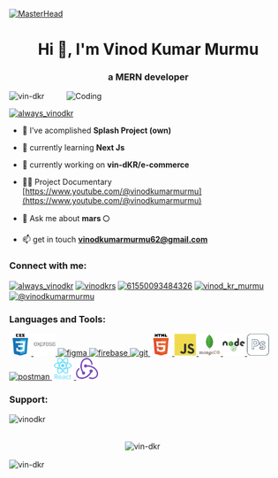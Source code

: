 [![MasterHead](https://i.ibb.co/YkpXQQT/VID-20231225-211557-1.gif)]([https://rishavchanda.io](https://www.youtube.com/channel/UCN0QSHz8gEIwfAPsvTM6L6g))
<h1 align="center">Hi 👋, I'm Vinod Kumar Murmu</h1>
<h3 align="center">a MERN developer</h3>

<img align="right" alt="Coding" width="400" src="https://cdn270.picsart.com/8ff7b2e8-6093-488a-9db5-85ccc93ba8d6/442760799046201.gif"> 

<p align="left"> <img src="https://komarev.com/ghpvc/?username=vin-dkr&label=Profile%20views&color=0e75b6&style=flat" alt="vin-dkr" /> </p>

<p align="left"> <a href="https://twitter.com/always_vinodkr" target="blank"><img src="https://img.shields.io/twitter/follow/always_vinodkr?logo=twitter&style=for-the-badge" alt="always_vinodkr" /></a> </p>

- 🔭 I’ve acomplished **Splash Project (own)**

- 🌱 currently learning **Next Js**
  
- 🌱 currently working on **vin-dKR/e-commerce**

- 👨‍💻 Project Documentary [https://www.youtube.com/@vinodkumarmurmu](https://www.youtube.com/@vinodkumarmurmu)

- 💬 Ask me about **mars 🌕**

- 📫 get in touch **vinodkumarmurmu62@gmail.com**

<h3 align="left">Connect with me:</h3>
<p align="left">
<a href="https://twitter.com/always_vinodkr" target="blank"><img align="center" src="https://raw.githubusercontent.com/rahuldkjain/github-profile-readme-generator/master/src/images/icons/Social/twitter.svg" alt="always_vinodkr" height="30" width="40" /></a>
<a href="https://linkedin.com/in/vinodkrs" target="blank"><img align="center" src="https://raw.githubusercontent.com/rahuldkjain/github-profile-readme-generator/master/src/images/icons/Social/linked-in-alt.svg" alt="vinodkrs" height="30" width="40" /></a>
<a href="https://fb.com/61550093484326" target="blank"><img align="center" src="https://raw.githubusercontent.com/rahuldkjain/github-profile-readme-generator/master/src/images/icons/Social/facebook.svg" alt="61550093484326" height="30" width="40" /></a>
<a href="https://instagram.com/vinod_kr_murmu" target="blank"><img align="center" src="https://raw.githubusercontent.com/rahuldkjain/github-profile-readme-generator/master/src/images/icons/Social/instagram.svg" alt="vinod_kr_murmu" height="30" width="40" /></a>
<a href="https://www.youtube.com/c/@vinodkumarmurmu" target="blank"><img align="center" src="https://raw.githubusercontent.com/rahuldkjain/github-profile-readme-generator/master/src/images/icons/Social/youtube.svg" alt="@vinodkumarmurmu" height="30" width="40" /></a>
</p>

<h3 align="left">Languages and Tools:</h3>
<p align="left"> <a href="https://www.w3schools.com/css/" target="_blank" rel="noreferrer"> <img src="https://raw.githubusercontent.com/devicons/devicon/master/icons/css3/css3-original-wordmark.svg" alt="css3" width="40" height="40"/> </a> <a href="https://expressjs.com" target="_blank" rel="noreferrer"> <img src="https://raw.githubusercontent.com/devicons/devicon/master/icons/express/express-original-wordmark.svg" alt="express" width="40" height="40"/> </a> <a href="https://www.figma.com/" target="_blank" rel="noreferrer"> <img src="https://www.vectorlogo.zone/logos/figma/figma-icon.svg" alt="figma" width="40" height="40"/> </a> <a href="https://firebase.google.com/" target="_blank" rel="noreferrer"> <img src="https://www.vectorlogo.zone/logos/firebase/firebase-icon.svg" alt="firebase" width="40" height="40"/> </a> <a href="https://git-scm.com/" target="_blank" rel="noreferrer"> <img src="https://www.vectorlogo.zone/logos/git-scm/git-scm-icon.svg" alt="git" width="40" height="40"/> </a> <a href="https://www.w3.org/html/" target="_blank" rel="noreferrer"> <img src="https://raw.githubusercontent.com/devicons/devicon/master/icons/html5/html5-original-wordmark.svg" alt="html5" width="40" height="40"/> </a> <a href="https://developer.mozilla.org/en-US/docs/Web/JavaScript" target="_blank" rel="noreferrer"> <img src="https://raw.githubusercontent.com/devicons/devicon/master/icons/javascript/javascript-original.svg" alt="javascript" width="40" height="40"/> </a> <a href="https://www.mongodb.com/" target="_blank" rel="noreferrer"> <img src="https://raw.githubusercontent.com/devicons/devicon/master/icons/mongodb/mongodb-original-wordmark.svg" alt="mongodb" width="40" height="40"/> </a> <a href="https://nodejs.org" target="_blank" rel="noreferrer"> <img src="https://raw.githubusercontent.com/devicons/devicon/master/icons/nodejs/nodejs-original-wordmark.svg" alt="nodejs" width="40" height="40"/> </a> <a href="https://www.photoshop.com/en" target="_blank" rel="noreferrer"> <img src="https://raw.githubusercontent.com/devicons/devicon/master/icons/photoshop/photoshop-line.svg" alt="photoshop" width="40" height="40"/> </a> <a href="https://postman.com" target="_blank" rel="noreferrer"> <img src="https://www.vectorlogo.zone/logos/getpostman/getpostman-icon.svg" alt="postman" width="40" height="40"/> </a> <a href="https://reactjs.org/" target="_blank" rel="noreferrer"> <img src="https://raw.githubusercontent.com/devicons/devicon/master/icons/react/react-original-wordmark.svg" alt="react" width="40" height="40"/> </a> <a href="https://redux.js.org" target="_blank" rel="noreferrer"> <img src="https://raw.githubusercontent.com/devicons/devicon/master/icons/redux/redux-original.svg" alt="redux" width="40" height="40"/> </a> </p>

<h3 align="left">Support:</h3>
<p><a href="https://www.buymeacoffee.com/vinodkr"> <img align="left" src="https://cdn.buymeacoffee.com/buttons/v2/default-yellow.png" height="50" width="210" alt="vinodkr" /></a></p><br><br>

<p><img align="center" src="https://github-readme-stats.vercel.app/api/top-langs?username=vin-dkr&show_icons=true&locale=en&layout=compact" alt="vin-dkr" /></p>

<p><img align="center" src="https://github-readme-streak-stats.herokuapp.com/?user=vin-dkr&" alt="vin-dkr" /></p>
